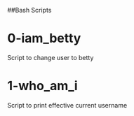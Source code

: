 ##Bash Scripts

# 0-iam_betty
Script to change user to betty

# 1-who_am_i
Script to print effective current username


